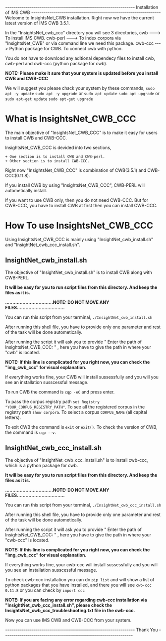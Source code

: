 ----------------------------------------------------------------- Installation of IMS CWB -----------------------------------------------------------------
Welcome to InsightsNet_CWB installation. Right now we have the current latest version of IMS CWB 3.5.1.

In the "InsightsNet_cwb_ccc" directory you will see 3 directories,
    cwb ---> To install IMS CWB.
    cwb-perl ---> To index corpora via "InsightsNet_CWB" or via command line we need this package.
    cwb-ccc ---> Python package for CWB. To connect cwb with python.

You do not have to download any aditional dependecy files to install cwb, cwb-perl and cwb-ccc (python package for cwb).

**NOTE: Please make it sure that your system is updated before you install CWB and CWB-CCC**

We will suggest you please chack your system by these commands,
    `sudo apt -y update`
    `sudo apt -y upgrade`
    or
    `sudo apt update`
    `sudo apt upgrade`
    or
    `sudo apt-get update`
    `sudo apt-get upgrade`

# What is InsightsNet_CWB_CCC

The main objective of "InsightsNet_CWB_CCC" is to make it easy for users to install CWB and CWB-CCC.

InsightsNet_CWB_CCC is devided into two sections,

    + One section is to install CWB and CWB-perl. 
    + Other section is to install CWB-CCC.

Right now "InsightsNet_CWB_CCC" is combination of CWB(3.5.1) and CWB-CCC(0.11.8).

If you install CWB by using "InsightsNet_CWB_CCC", CWB-PERL will autometically install.

If you want to use CWB only, then you do not need CWB-CCC. But for CWB-CCC, you have to install CWB at first then you can install CWB-CCC.

# How To use InsightsNet_CWB_CCC

Using InsightsNet_CWB_CCC is mainly using "InsightNet_cwb_install.sh" and "InsightNet_cwb_ccc_install.sh".

## InsightNet_cwb_install.sh

The objective of "InsightNet_cwb_install.sh" is to install CWB along with CWB-PERL.

**It will be easy for you to run script files from this directory. And keep the files as it is.**


**.................................NOTE: DO NOT MOVE ANY FILES.................................**


You can run this script from your terminal,
 `./InsightNet_cwb_install.sh`

After running this shell file, you have to provide only one parameter and rest of the task will be done autometically.

After running the script it will ask you to provide " Enter the path of InsightsNet_CWB_CCC: " , here you have to give the path in where your "cwb" is located.

**NOTE: If this line is complicated for you right now, you can check the "img_cwb_ccc" for visual explanation.**

If everything works fine, your CWB will install sussessfully and you will you see an installation susscessful message.

To run CWB the command is `cqp -eC` and press enter.

To pass the corpus registry path `set Registry "YOUR_CORPUS_REGISTRY_PATH"`.
To see all the registered corpus in the registry path `show corpora`.
To select a corpus `CORPUS_NAME` (all capital letters).

To exit CWB the command is `exit` or `exit()`.
To check the version of CWB, the command is `cqp --v`.

## InsightNet_cwb_ccc_install.sh

The objective of "InsightNet_cwb_ccc_install.sh" is to install cwb-ccc, which is a python package for cwb.

**It will be easy for you to run script files from this directory. And keep the files as it is.**


**.................................NOTE: DO NOT MOVE ANY FILES.................................**

You can run this script from your terminal,
 `./InsightNet_cwb_ccc_install.sh`

After running this shell file, you have to provide only one parameter and rest of the task will be done autometically.

After running the script it will ask you to provide " Enter the path of InsightsNet_CWB_CCC: " , here you have to give the path in where your "cwb-ccc" is located.

**NOTE: If this line is complicated for you right now, you can check the "img_cwb_ccc" for visual explanation.**

If everything works fine, your cwb-ccc will install sussessfully and you will you see an installation susscessful message.

To check cwb-ccc installation you can do `pip list` and will show a list of python packages that you have installed, and there you will see `cwb-ccc 0.11.8` or you can check by `import ccc`

**NOTE: If you are facing any error regarding cwb-ccc installation via "InsightNet_cwb_ccc_install.sh", please check the InsightsNet_cwb_ccc_troubleshooting.txt file in the cwb-ccc.**


Now you can use IMS CWB and CWB-CCC from your system.


----------------------------------------------------------------- Thank You -----------------------------------------------------------------
